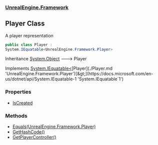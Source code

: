 ### [UnrealEngine.Framework](./UnrealEngine-Framework.md 'UnrealEngine.Framework')
## Player Class
A player representation  
```csharp
public class Player :
System.IEquatable<UnrealEngine.Framework.Player>
```
Inheritance [System.Object](https://docs.microsoft.com/en-us/dotnet/api/System.Object 'System.Object') &#129106; Player  

Implements [System.IEquatable&lt;](https://docs.microsoft.com/en-us/dotnet/api/System.IEquatable-1 'System.IEquatable`1')[Player](./Player.md 'UnrealEngine.Framework.Player')[&gt;](https://docs.microsoft.com/en-us/dotnet/api/System.IEquatable-1 'System.IEquatable`1')  
### Properties
- [IsCreated](./Player-IsCreated.md 'UnrealEngine.Framework.Player.IsCreated')
### Methods
- [Equals(UnrealEngine.Framework.Player)](./Player-Equals(Player).md 'UnrealEngine.Framework.Player.Equals(UnrealEngine.Framework.Player)')
- [GetHashCode()](./Player-GetHashCode().md 'UnrealEngine.Framework.Player.GetHashCode()')
- [GetPlayerController()](./Player-GetPlayerController().md 'UnrealEngine.Framework.Player.GetPlayerController()')
